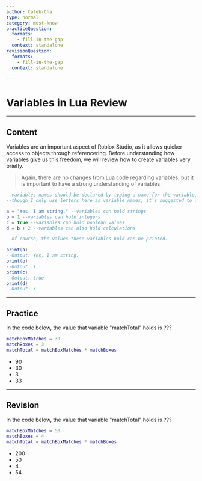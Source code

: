 ```yaml
---
author: Caleb-Cha
type: normal
category: must-know
practiceQuestion:
  formats:
    - fill-in-the-gap
  context: standalone
revisionQuestion:
  formats:
    - fill-in-the-gap
  context: standalone

---
```


# Variables in Lua Review
---

## Content

Variables are an important aspect of Roblox Studio, as it allows quicker access to objects through referencering. Before understanding how variables give us this freedom, we will review how to create variables very briefly. 

> Again, there are no changes from Lua code regarding variables, but it is important to have a strong understanding of variables. 

```lua
--variables names should be declared by typing a name for the variable, followed by an equal sign.
--though I only use letters here as variable names, it's suggested to use variable names to organize your code.

a = "Yes, I am string." --variables can hold strings
b = 1 --variables can hold integers
c = true --variables can hold boolean values
d = b + 2 --variables can also hold calculations

--of course, the values these variables hold can be printed.

print(a)
--Output: Yes, I am string.
print(b)
--Output: 1
print(c)
--Output: true
print(d)
--Output: 3
```

---

## Practice

In the code below, the value that variable "matchTotal" holds is ???

```lua
matchBoxMatches = 30
matchBoxes = 3
matchTotal = matchBoxMatches * matchBoxes
```

- 90
- 30
- 3
- 33

---

## Revision

In the code below, the value that variable "matchTotal" holds is ???

```lua
matchBoxMatches = 50
matchBoxes = 4
matchTotal = matchBoxMatches * matchBoxes
```

- 200
- 50
- 4
- 54